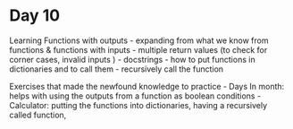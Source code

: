 # Day 10

Learning Functions with outputs 
    - expanding from what we know from functions & functions with inputs
    - multiple return values (to check for corner cases, invalid inputs )
    - docstrings
    - how to put functions in dictionaries and to call them
    - recursively call the function

Exercises that made the newfound knowledge to practice
    - Days In month: helps with using the outputs from a function as boolean conditions
    - Calculator: putting the functions into dictionaries, having a recursively called function, 